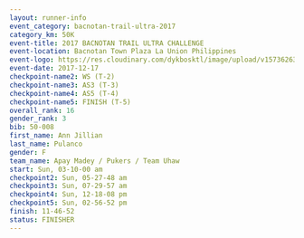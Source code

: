 ```yaml
---
layout: runner-info 
event_category: bacnotan-trail-ultra-2017 
category_km: 50K 
event-title: 2017 BACNOTAN TRAIL ULTRA CHALLENGE 
event-location: Bacnotan Town Plaza La Union Philippines 
event-logo: https://res.cloudinary.com/dykbosktl/image/upload/v1573626331/Logo/lOGO_sclsdl.png 
event-date: 2017-12-17 
checkpoint-name2: WS (T-2) 
checkpoint-name3: AS3 (T-3) 
checkpoint-name4: AS5 (T-4) 
checkpoint-name5: FINISH (T-5) 
overall_rank: 16
gender_rank: 3
bib: 50-008
first_name: Ann Jillian
last_name: Pulanco
gender: F
team_name: Apay Madey / Pukers / Team Uhaw
start: Sun, 03-10-00 am
checkpoint2: Sun, 05-27-48 am
checkpoint3: Sun, 07-29-57 am
checkpoint4: Sun, 12-18-08 pm
checkpoint5: Sun, 02-56-52 pm
finish: 11-46-52
status: FINISHER
---
```

